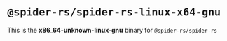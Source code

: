 # `@spider-rs/spider-rs-linux-x64-gnu`

This is the **x86_64-unknown-linux-gnu** binary for `@spider-rs/spider-rs`
